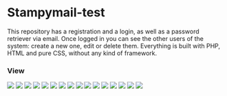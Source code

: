 # Stampymail-test
This repository has a registration and a login, as well as a password retriever via email. Once logged in you can see the other users of the system: create a new one, edit or delete them. Everything is built with PHP, HTML and pure CSS, without any kind of framework.

### View
 
  <img src="https://imgur.com/QkgDPJi.png"/>
  <img src="https://imgur.com/YOhqFMj.png"/>
  <img src="https://imgur.com/6GVKz7S.png"/>
  <img src="https://imgur.com/lqW8w9V.png"/>
  <img src="https://imgur.com/5Owatz7.png"/>
  <img src="https://imgur.com/vz7kOLq.png"/>
  <img src="https://imgur.com/yC3Gunb.png"/>
  <img src="https://imgur.com/djFq3vz.png"/>
  <img src="https://imgur.com/jvckrkQ.png"/>
  <img src="https://imgur.com/rIv5lck.png"/>
  <img src="https://imgur.com/d108lRl.png"/>
  <img src="https://imgur.com/jqIArE1.png"/>
  <img src="https://imgur.com/lA3vDfw.png"/>
  <img src="https://imgur.com/VWYGa7O.png"/>
  <img src="https://imgur.com/58iAaQB.png"/>
  <img src="https://imgur.com/aOOmn37.png"/>
